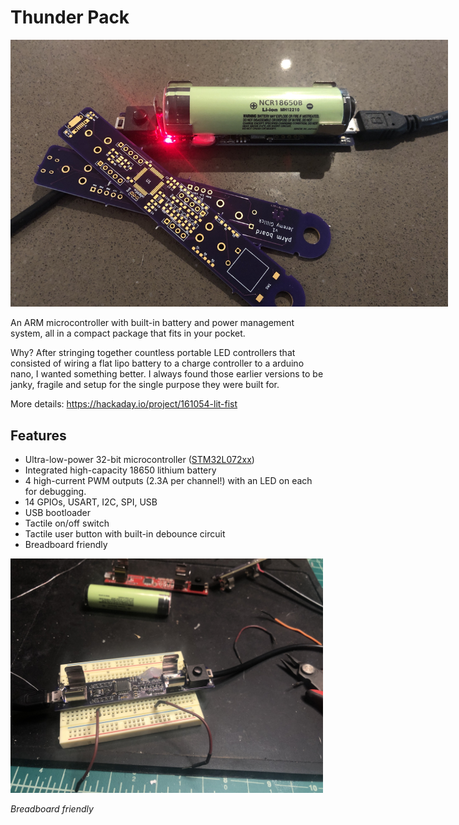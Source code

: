 # Thunder Pack

<img src="./images/rev-pArm.jpg" alt="ThunderPack Board" style="max-width:700px" />

An ARM microcontroller with built-in battery and power management system, all in a compact package that fits in your pocket.

Why? After stringing together countless portable LED controllers that consisted of wiring a flat lipo battery to a charge controller to a arduino nano, I wanted something better. I always found those earlier versions to be janky, fragile and setup for the single purpose they were built for.

More details: https://hackaday.io/project/161054-lit-fist

## Features

* Ultra-low-power 32-bit microcontroller ([STM32L072xx](https://www.st.com/resource/en/datasheet/stm32l072v8.pdf))
* Integrated high-capacity 18650 lithium battery
* 4 high-current PWM outputs (2.3A per channel!) with an LED on each for debugging.
* 14 GPIOs, USART, I2C, SPI, USB
* USB bootloader
* Tactile on/off switch
* Tactile user button with built-in debounce circuit
* Breadboard friendly

<img src="./images/breadboard.jpg" alt="On the breadboard" style="max-width:500px" />

_Breadboard friendly_
